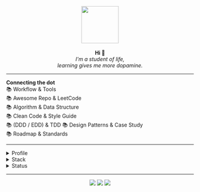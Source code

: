 
<div style="text-align:center;" align="center">
    <img src="https://avatars.githubusercontent.com/u/25216912?s=400&u=7c418155a7e26c2b9f9ce89e3dd5b3b95594f1a3&v=4" width="100" height="100"/>
</div>


<br>

<div align="center">
    <b>Hi &#128075;</b>
    <br>
    <i>I'm a student of life,<br>learning gives me more dopamine.</i>
</div>

<hr>

<div>
    <b>Connecting the dot</b>
    <div>
📚 Workflow & Tools <br>
📚 Awesome Repo & LeetCode <br>
📚 Algorithm & Data Structure <br>
📚 Clean Code & Style Guide <br>
📚 (DDD / EDD) & TDD
📚 Design Patterns & Case Study <br>
📚 Roadmap & Standards <br>
    </div>
</div>

<hr>

<div align="left">  
<details>
<summary>Profile</summary>
<br>

## Code

- [twitter](http://www.twitter.com/gema_naranyala)
- [dev](https://dev.to/fudzermifthakul)
- [medium](https://medium.com/@fudzer.m.huda)
- [stackoverflow](https://stackoverflow.com/users/8528576/fudzer-m-huda)

## Design

- [dribbble](https://dribbble.com/naranyala)
- [behance](https://www.behance.net/fudzermifthak)
- [codepen](https://codepen.io/naranyala)

</details>
</div>


<div align="left">  
<details>
<summary>Stack</summary>
<br>

- [awesome-shell](https://github.com/alebcay/awesome-shell)
- [the-art-of-command-line](https://github.com/jlevy/the-art-of-command-line)
- [awesome-bash](https://github.com/awesome-lists/awesome-bash)
- [pure-bash-bible](https://github.com/dylanaraps/pure-bash-bible)
- [modern-unix](https://github.com/ibraheemdev/modern-unix)
- [awesome-cheatsheets](https://github.com/LeCoupa/awesome-cheatsheets)
- [awesome-linux-software](https://github.com/luong-komorebi/Awesome-Linux-Software)

    
## Today Learning
<div align="left">
    <img src="https://img.shields.io/badge/UIKit.css-000000?logo=uikitcss&logoColor=white&style=for-the-badge" alt="UIKit.css">
    <img src="https://img.shields.io/badge/Astro-000000?logo=astro&logoColor=white&style=for-the-badge" alt="Astro">
    <img src="https://img.shields.io/badge/Vite-000000?logo=vite&logoColor=white&style=for-the-badge" alt="Vite">
    <img src="https://img.shields.io/badge/PostCSS-000000?logo=postcss&logoColor=white&style=for-the-badge" alt="PostCSS">
    <img src="https://img.shields.io/badge/Svelte-000000?logo=svelte&logoColor=white&style=for-the-badge" alt="Svelte">
    <img src="https://img.shields.io/badge/Electron-000000?logo=electron&logoColor=white&style=for-the-badge" alt="Electron">
    <img src="https://img.shields.io/badge/Chart.js-000000?logo=chart.js&logoColor=white&style=for-the-badge" alt="ChartJS">
    <img src="https://img.shields.io/badge/ApexCharts-000000?logo=apexcharts&logoColor=white&style=for-the-badge" alt="ApexCharts">
</div>
    
## Future Interest
<div align="left">
    <img src="https://img.shields.io/badge/Tailwind.css-000000?logo=tailwind.css&logoColor=white&style=for-the-badge" alt="Tailwind.css">
    <img src="https://img.shields.io/badge/TypeScript-000000?logo=typescript&logoColor=white&style=for-the-badge" alt="TypeScript">
    <img src="https://img.shields.io/badge/React-000000?logo=react&logoColor=white&style=for-the-badge" alt="React">
    <img src="https://img.shields.io/badge/D3.js-000000?logo=d3.js&logoColor=white&style=for-the-badge" alt="D3.js">
    <img src="https://img.shields.io/badge/ThreeJS-000000?logo=three.js&logoColor=white&style=for-the-badge" alt="ThreeJS">
    <img src="https://img.shields.io/badge/Tauri-000000?logo=tauri&logoColor=white&style=for-the-badge" alt="Tauri">
    <img src="https://img.shields.io/badge/SolidJS-000000?logo=solid.js&logoColor=white&style=for-the-badge" alt="SolidJS">
    <img src="https://img.shields.io/badge/Qwik-000000?logo=qwik&logoColor=white&style=for-the-badge" alt="Qwik">
</div>

</div>


<div align="left">  
<details>
<summary>Status</summary>
<br>

[![Naranyala's GitHub stats](https://github-readme-stats.vercel.app/api/top-langs/?username=naranyala&layout=compact&show_icons=true&hide_border=false&theme=github_light)](https://github.com/anuraghazra/github-readme-stats)

    
[![Naranyala's GitHub stats](https://github-readme-stats.vercel.app/api?username=naranyala&layout=compact&show_icons=true&hide_border=false&theme=github_light)](https://github.com/anuraghazra/github-readme-stats)

</details>
</div>

<hr>

<div align="center">
    <a href="http://twitter.com" target="_blank"><img src="https://img.shields.io/badge/Twitter-1DA1F2?style=for-the-badge&logo=twitter&logoColor=white"/></a>
    <a href="http://stackoverflow.com" target="_blank"><img src="https://img.shields.io/badge/Stack_Overflow-FE7A16?style=for-the-badge&logo=stack-overflow&logoColor=white"/></a>
    <a href="http://linkedin.com" target="_blank"><img src="https://img.shields.io/badge/LinkedIn-0077B5?style=for-the-badge&logo=linkedin&logoColor=white"/></a>
</div>




<!--
<div align="center">
    
|  X  |  Y  |  Z  |
| --- | --- | --- |
|  01011000  |  01011001  |  01011010  |
    
</div>
-->
